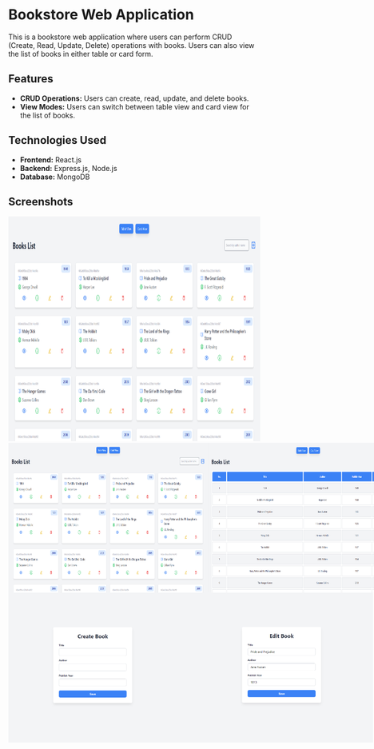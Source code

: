 # Bookstore Web Application

This is a bookstore web application where users can perform CRUD (Create, Read, Update, Delete) operations with books. Users can also view the list of books in either table or card form.

## Features

- **CRUD Operations:** Users can create, read, update, and delete books.
- **View Modes:** Users can switch between table view and card view for the list of books.

## Technologies Used

- **Frontend:** React.js
- **Backend:** Express.js, Node.js
- **Database:** MongoDB


## Screenshots
<img src="./frontend/imges Github/Home.png" alt="Screenshot 1" width="800" height="450">
<div style="display: flex;">
    <img src="./frontend/imges Github/CardView.png" alt="Screenshot 2" width="400" height="300">
    <img src="./frontend/imges Github/TableView.png" alt="Screenshot 3" width="400" height="300">
</div>
<div style="display: flex;">
    <img src="./frontend/imges Github/CreateBook.png" alt="Screenshot 4" width="400" height="300">
    <img src="./frontend/imges Github/EditBook.png" alt="Screenshot 5" width="400" height="300">
</div>